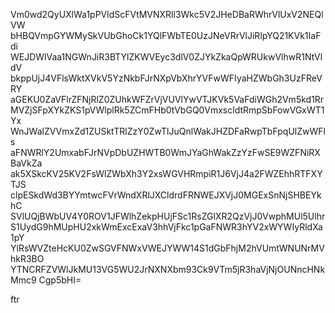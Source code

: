 Vm0wd2QyUXlWa1pPVldScFVtMVNXRll3Wkc5V2JHeDBaRWhrVlUxV2NEQlVW
bHBQVmpGYWMySkVUbGhoCk1YQlFWbTE0UzJNeVRrVlJiRlpYQ21KVk1IaFdi
WEJDWlVaa1NGWnJiR3BTYlZKWVEyc3dlV0ZJYkZkaQpWRUkwVlhwR1NtVldV
bkppUjJ4VFlsWktXVkV5YzNkbFJrNXpVbXhrYVFwWFIyaHZWbGh3UzFReVRY
aGEKU0ZaVFlrZFNjRlZ0ZUhkWFZrVjVUVlYwVTJKVk5VaFdiWGh2Vm5kd1Rr
MVZjSFpXYkZKS1pVWlplRk5ZCmFHb0tVbGQ0VmxscldtRmpSbFowVGxWT1Yx
WnJWalZVVmxZd1ZUSktTRlZzY0ZwTlJuQnlWakJHZDFaRwpTbFpqUlZwWFls
aFNWRlY2UmxabFJrNVpDbUZHWTB0WmJYaGhWakZzYzFwSE9WZFNiRXBaVkZa
ak5XSkcKV25KV2FsWlZWbXh3Y2xsWGVHRmpiR1J6VjJ4a2FWZEhhRTFXYTJS
clpESkdWd3BYYmtwcFVrWndXRlJXCldrdFRNWEJXVjJ0MGExSnNjSHBEYkhC
SVlUQjBWbUV4Y0ROV1JFWlhZekpHUjFSc1RsZGlXR2QzVjJ0VwphMUl5Ulhr
S1UydG9hMUpHU2xkWmExcExaV3hhVjFkc1pGaFNWR3hYV2xWYWIyRldXa1pY
YlRsWVZteHcKU0ZwSGVFNWxVWEJYWW14S1dGbFhjM2hVUmtWNUNrMVhkR3BO
YTNCRFZVWlJkMU13VG5WU2JrNXNXbm93Ck9VTm5jR3haVjNjOUNncHNkMmc9
Cgp5bHI=

ftr